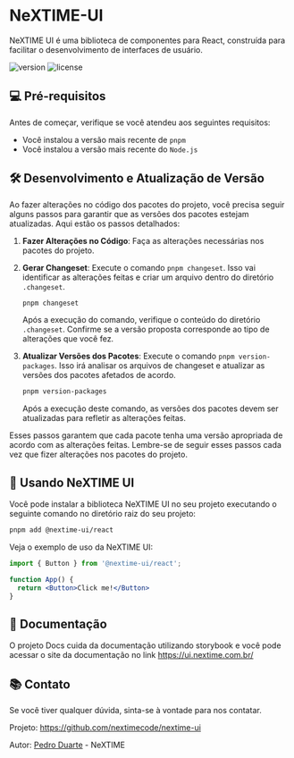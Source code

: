 # NeXTIME-UI

NeXTIME UI é uma biblioteca de componentes para React, construída para facilitar o desenvolvimento de interfaces de usuário.

![version](https://img.shields.io/npm/v/@nextime-ui/react.svg)
![license](https://img.shields.io/badge/license-MIT-green)

## 💻 Pré-requisitos

Antes de começar, verifique se você atendeu aos seguintes requisitos:
* Você instalou a versão mais recente de `pnpm`
* Você instalou a versão mais recente do `Node.js`

## 🛠️ Desenvolvimento e Atualização de Versão

Ao fazer alterações no código dos pacotes do projeto, você precisa seguir alguns passos para garantir que as versões dos pacotes estejam atualizadas. Aqui estão os passos detalhados:

1. **Fazer Alterações no Código**: Faça as alterações necessárias nos pacotes do projeto.

2. **Gerar Changeset**: Execute o comando `pnpm changeset`. Isso vai identificar as alterações feitas e criar um arquivo dentro do diretório `.changeset`.

    ```bash
    pnpm changeset
    ```

    Após a execução do comando, verifique o conteúdo do diretório `.changeset`. Confirme se a versão proposta corresponde ao tipo de alterações que você fez.

3. **Atualizar Versões dos Pacotes**: Execute o comando `pnpm version-packages`. Isso irá analisar os arquivos de changeset e atualizar as versões dos pacotes afetados de acordo.

    ```bash
    pnpm version-packages
    ```

    Após a execução deste comando, as versões dos pacotes devem ser atualizadas para refletir as alterações feitas.

Esses passos garantem que cada pacote tenha uma versão apropriada de acordo com as alterações feitas. Lembre-se de seguir esses passos cada vez que fizer alterações nos pacotes do projeto.

## 📝 Usando NeXTIME UI

Você pode instalar a biblioteca NeXTIME UI no seu projeto executando o seguinte comando no diretório raiz do seu projeto:

```bash
pnpm add @nextime-ui/react
```

Veja o exemplo de uso da NeXTIME UI:

```jsx
import { Button } from '@nextime-ui/react';

function App() {
  return <Button>Click me!</Button>
}
```

## 📖 Documentação

O projeto Docs cuida da documentação utilizando storybook e você pode acessar o site da documentação no link https://ui.nextime.com.br/

## 📚 Contato
Se você tiver qualquer dúvida, sinta-se à vontade para nos contatar.

Projeto: https://github.com/nextimecode/nextime-ui

Autor: [Pedro Duarte](https://github.com/phdduarte) - NeXTIME